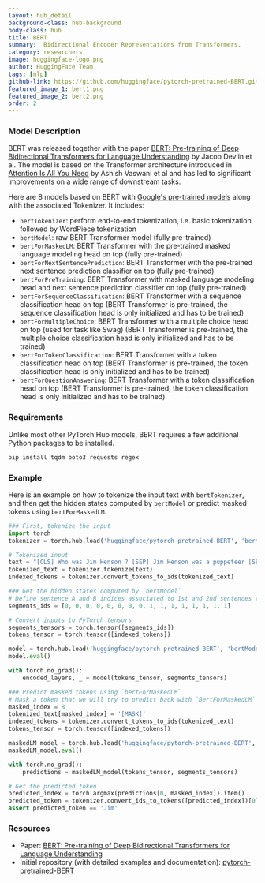 ```yaml
---
layout: hub_detail
background-class: hub-background
body-class: hub
title: BERT
summary:  Bidirectional Encoder Representations from Transformers.
category: researchers
image: huggingface-logo.png
author: HuggingFace Team
tags: [nlp]
github-link: https://github.com/huggingface/pytorch-pretrained-BERT.git
featured_image_1: bert1.png
featured_image_2: bert2.png
order: 2
---
```


### Model Description

BERT was released together with the paper [BERT: Pre-training of Deep Bidirectional Transformers for Language Understanding](https://arxiv.org/abs/1810.04805) by Jacob Devlin et al. The model is based on the Transformer architecture introduced in [Attention Is All You Need](https://arxiv.org/abs/1706.03762) by Ashish Vaswani et al and has led to significant improvements on a wide range of downstream tasks.

Here are 8 models based on BERT with [Google's pre-trained models](https://github.com/google-research/bert) along with the associated Tokenizer.
It includes:
- `bertTokenizer`: perform end-to-end tokenization, i.e. basic tokenization followed by WordPiece tokenization
- `bertModel`: raw BERT Transformer model (fully pre-trained)
- `bertForMaskedLM`: BERT Transformer with the pre-trained masked language modeling head on top (fully pre-trained)
- `bertForNextSentencePrediction`: BERT Transformer with the pre-trained next sentence prediction classifier on top (fully pre-trained)
- `bertForPreTraining`: BERT Transformer with masked language modeling head and next sentence prediction classifier on top (fully pre-trained)
- `bertForSequenceClassification`: BERT Transformer with a sequence classification head on top (BERT Transformer is pre-trained, the sequence classification head is only initialized and has to be trained)
- `bertForMultipleChoice`: BERT Transformer with a multiple choice head on top (used for task like Swag) (BERT Transformer is pre-trained, the multiple choice classification head is only initialized and has to be trained)
- `bertForTokenClassification`: BERT Transformer with a token classification head on top (BERT Transformer is pre-trained, the token classification head is only initialized and has to be trained)
- `bertForQuestionAnswering`: BERT Transformer with a token classification head on top (BERT Transformer is pre-trained, the token classification head is only initialized and has to be trained)

### Requirements

Unlike most other PyTorch Hub models, BERT requires a few additional Python packages to be installed.

```bash
pip install tqdm boto3 requests regex
```

### Example

Here is an example on how to tokenize the input text with `bertTokenizer`, and then get the hidden states computed by `bertModel` or predict masked tokens using `bertForMaskedLM`.

```python
### First, tokenize the input
import torch
tokenizer = torch.hub.load('huggingface/pytorch-pretrained-BERT', 'bertTokenizer', 'bert-base-cased', do_basic_tokenize=False)

# Tokenized input
text = "[CLS] Who was Jim Henson ? [SEP] Jim Henson was a puppeteer [SEP]"
tokenized_text = tokenizer.tokenize(text)
indexed_tokens = tokenizer.convert_tokens_to_ids(tokenized_text)
```

```python
### Get the hidden states computed by `bertModel`
# Define sentence A and B indices associated to 1st and 2nd sentences (see paper)
segments_ids = [0, 0, 0, 0, 0, 0, 0, 0, 1, 1, 1, 1, 1, 1, 1, 1]

# Convert inputs to PyTorch tensors
segments_tensors = torch.tensor([segments_ids])
tokens_tensor = torch.tensor([indexed_tokens])

model = torch.hub.load('huggingface/pytorch-pretrained-BERT', 'bertModel', 'bert-base-cased')
model.eval()

with torch.no_grad():
    encoded_layers, _ = model(tokens_tensor, segments_tensors)
```

```python
### Predict masked tokens using `bertForMaskedLM`
# Mask a token that we will try to predict back with `BertForMaskedLM`
masked_index = 8
tokenized_text[masked_index] = '[MASK]'
indexed_tokens = tokenizer.convert_tokens_to_ids(tokenized_text)
tokens_tensor = torch.tensor([indexed_tokens])

maskedLM_model = torch.hub.load('huggingface/pytorch-pretrained-BERT', 'bertForMaskedLM', 'bert-base-cased')
maskedLM_model.eval()

with torch.no_grad():
    predictions = maskedLM_model(tokens_tensor, segments_tensors)

# Get the predicted token
predicted_index = torch.argmax(predictions[0, masked_index]).item()
predicted_token = tokenizer.convert_ids_to_tokens([predicted_index])[0]
assert predicted_token == 'Jim'
```


### Resources

 - Paper: [BERT: Pre-training of Deep Bidirectional Transformers for Language Understanding](https://arxiv.org/abs/1810.04805)
 - Initial repository (with detailed examples and documentation): [pytorch-pretrained-BERT](https://github.com/huggingface/pytorch-pretrained-BERT)
